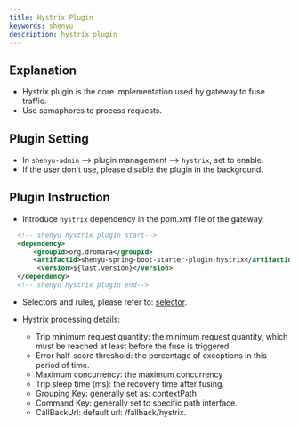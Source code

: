 ```yaml
---
title: Hystrix Plugin
keywords: shenyu
description: hystrix plugin
---
```


## Explanation

* Hystrix plugin is the core implementation used by gateway to fuse traffic.
* Use semaphores to process requests.

## Plugin Setting

* In `shenyu-admin` --> plugin management --> `hystrix`, set to enable.
* If the user don't use, please disable the plugin in the background.

## Plugin Instruction

* Introduce `hystrix` dependency in the pom.xml file of the gateway.

```xml
  <!-- shenyu hystrix plugin start-->
  <dependency>
      <groupId>org.dromara</groupId>
      <artifactId>shenyu-spring-boot-starter-plugin-hystrix</artifactId>
       <version>${last.version}</version>
  </dependency>
  <!-- shenyu hystrix plugin end-->
``` 

* Selectors and rules, please refer to: [selector](../selector-and-rule).

* Hystrix processing details:
    
    * Trip minimum request quantity: the minimum request quantity, which must be reached at least before the fuse is triggered
    * Error half-score threshold: the percentage of exceptions in this period of time.
    * Maximum concurrency: the maximum concurrency
    * Trip sleep time (ms): the recovery time after fusing.
    * Grouping Key: generally set as: contextPath
    * Command Key: generally set to specific path interface.
    * CallBackUrl: default url: /fallback/hystrix.
